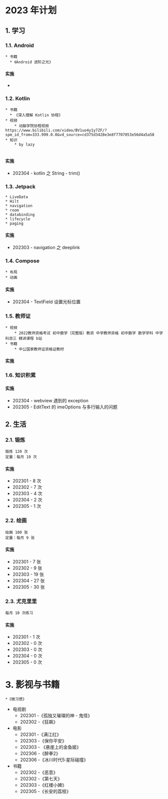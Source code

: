 # 2023 年计划

## 1. 学习

### 1.1. Android

```
* 书籍
  * 《Android 进阶之光》
```

#### 实施

* 

### 1.2. Kotlin

```
* 书籍
  * 《深入理解 Kotlin 协程》
* 视频
	* 动脑学院协程视频
https://www.bilibili.com/video/BV1uo4y1y7ZF/?spm_id_from=333.999.0.0&vd_source=cd375d3428e3e8f7707053e56d4a5a58
* 知识
	* by lazy
	
```

#### 实施

* 202304 - kotlin 之 String - trim()

### 1.3. Jetpack

```
* LiveData
* Hilt
* navigation
* room
* databinding
* lifecycle
* paging
```

#### 实施

* 202303 - navigation 之 deeplink

### 1.4. Compose

```
* 布局
* 动画
```

#### 实施

* 202304 - TextField 设置光标位置

### 1.5. 教师证

```
* 视频
	* 2022教师资格考试 初中数学（完整版）教资 中学教师资格 初中数学 数学学科 中学 科目三 精讲课程 b站
* 书籍
	* 中公国家教师证资格证教材
```

#### 实施

### 1.6. 知识积累

#### 实施

* 202304 - webview 遇到的 exception
* 202305 - EditText 的 imeOptions 与多行输入的问题

## 2. 生活

### 2.1. 锻炼

```
锻炼 120 次
定量：每月 10 次
```

#### 实施

* 202301 - 8 次
* 202302 - 7 次
* 202303 - 4 次
* 202304 - 2 次
* 202305 - 1 次

### 2.2. 绘画

```
绘画 100 张
定量：每月 9 张
```

#### 实施

* 202301 - 7 张
* 202302 - 9 张
* 202303 - 19 张
* 202304 - 27 张
* 202305 - 30 张

### 2.3. 尤克里里

```
每月 10 次练习
```

#### 实施

* 202301 - 1 次
* 202302 - 0 次
* 202303 - 0 次
* 202304 - 0 次
* 202305 - 0 次



# 3. 影视与书籍

```
*《微习惯》
```

* 电视剧
  * 202301 -《孤独又璀璨的神 - 鬼怪》
  * 202302 -《狂飙》
* 电影
  * 202301 -《满江红》
  * 202303 -《保你平安》
  * 202303 - 《悬崖上的金鱼姬》
  * 202306 -《醉拳2》
  * 202306 -《冰川时代5:星际碰撞》
* 书籍
  * 202302 -《恶意》
  * 202302 -《第七天》
  * 202303 -《红楼小婢》
  * 202305 -《长安的荔枝》
